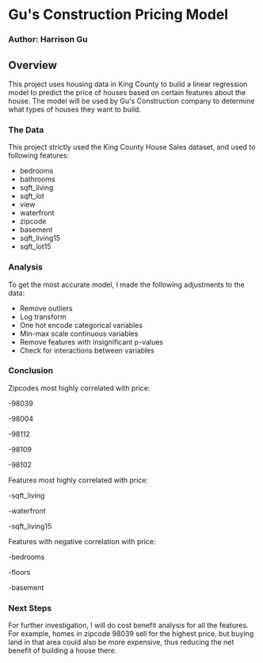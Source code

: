 # Gu's Construction Pricing Model

### Author: Harrison Gu

## Overview

This project uses housing data in King County to build a linear regression model to predict the price of houses based on certain features about the house. The model will be used by Gu's Construction company to determine what types of houses they want to build.

### The Data

This project strictly used the King County House Sales dataset, and used to following features:

* bedrooms
* bathrooms
* sqft_living
* sqft_lot
* view
* waterfront
* zipcode
* basement
* sqft_living15
* sqft_lot15

### Analysis

To get the most accurate model, I made the following adjustments to the data:

* Remove outliers
* Log transform
* One hot encode categorical variables
* Min-max scale continuous variables
* Remove features with insignificant p-values
* Check for interactions between variables

### Conclusion

Zipcodes most highly correlated with price:

-98039 

-98004

-98112 

-98109

-98102 

Features most highly correlated with price:

-sqft_living 

-waterfront 

-sqft_living15 

Features with negative correlation with price:

-bedrooms 

-floors 

-basement 

### Next Steps

For further investigation, I will do cost benefit analysis for all the features. For example, homes in zipcode 98039 sell for the highest price, but buying land in that area could also be more expensive, thus reducing the net benefit of building a house there.
